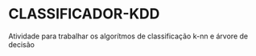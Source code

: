 # CLASSIFICADOR-KDD
Atividade para trabalhar os algorítmos de classificação k-nn e árvore de decisão
